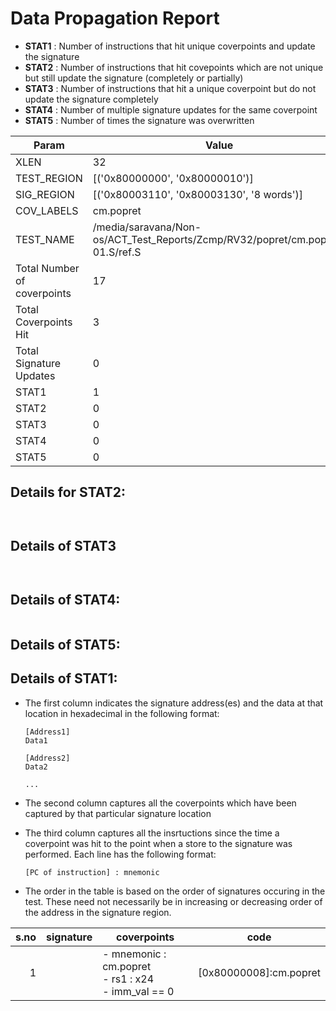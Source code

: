 
# Data Propagation Report

- **STAT1** : Number of instructions that hit unique coverpoints and update the signature
- **STAT2** : Number of instructions that hit covepoints which are not unique but still update the signature (completely or partially)
- **STAT3** : Number of instructions that hit a unique coverpoint but do not update the signature completely
- **STAT4** : Number of multiple signature updates for the same coverpoint
- **STAT5** : Number of times the signature was overwritten

| Param                     | Value    |
|---------------------------|----------|
| XLEN                      | 32      |
| TEST_REGION               | [('0x80000000', '0x80000010')]      |
| SIG_REGION                | [('0x80003110', '0x80003130', '8 words')]      |
| COV_LABELS                | cm.popret      |
| TEST_NAME                 | /media/saravana/Non-os/ACT_Test_Reports/Zcmp/RV32/popret/cm.popret-01.S/ref.S    |
| Total Number of coverpoints| 17     |
| Total Coverpoints Hit     | 3      |
| Total Signature Updates   | 0      |
| STAT1                     | 1      |
| STAT2                     | 0      |
| STAT3                     | 0     |
| STAT4                     | 0     |
| STAT5                     | 0     |

## Details for STAT2:

```


```

## Details of STAT3

```


```

## Details of STAT4:

```

```

## Details of STAT5:



## Details of STAT1:

- The first column indicates the signature address(es) and the data at that location in hexadecimal in the following format:
  ```
  [Address1]
  Data1

  [Address2]
  Data2

  ...
  ```

- The second column captures all the coverpoints which have been captured by that particular signature location

- The third column captures all the insrtuctions since the time a coverpoint was
  hit to the point when a store to the signature was performed. Each line has
  the following format:
  ```
  [PC of instruction] : mnemonic
  ```
- The order in the table is based on the order of signatures occuring in the
  test. These need not necessarily be in increasing or decreasing order of the
  address in the signature region.

|s.no|signature|                         coverpoints                          |           code            |
|---:|---------|--------------------------------------------------------------|---------------------------|
|   1|         |- mnemonic : cm.popret<br> - rs1 : x24<br> - imm_val == 0<br> |[0x80000008]:cm.popret<br> |
